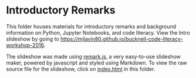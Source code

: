 # Introductory Remarks

This folder houses materials for introductory remarks and background information on Python, Jupyter Notebooks, and code literacy. View the Intro slideshow by going to https://mjlavin80.github.io/bucknell-code-literacy-workshop-2016.

The slideshow was made using [remark.js](https://github.com/gnab/remark), a very easy-to-use slideshow maker, powered by javascript and styled using Markdown. To view the raw source file for the slideshow, click on
[index.html](./index.html) in this folder.
